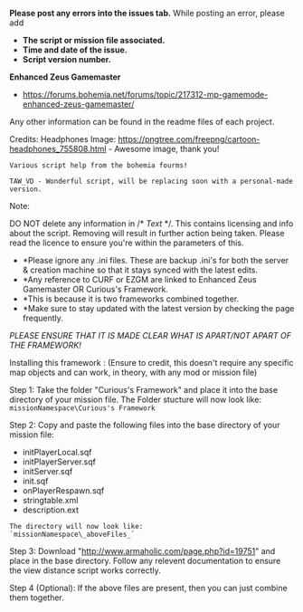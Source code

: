**Please post any errors into the issues tab.**
While posting an error, please add
   - **The script or mission file associated.**
   - **Time and date of the issue.**
   - **Script version number.**
   

**Enhanced Zeus Gamemaster**
- https://forums.bohemia.net/forums/topic/217312-mp-gamemode-enhanced-zeus-gamemaster/

Any other information can be found in the readme files of each project.

Credits:
	Headphones Image: https://pngtree.com/freepng/cartoon-headphones_755808.html - Awesome image, 
										       thank you!

	Various script help from the bohemia fourms!

	TAW_VD - Wonderful script, will be replacing soon with a personal-made version.


Note:

DO NOT delete any information in /* _Text_ */. This contains licensing and info about the script.
Removing will result in further action being taken. Please read the licence to ensure you're within
the parameters of this.

   -	*Please ignore any .ini files. These are backup .ini's for both the server & 
   	creation machine so that it stays synced with the latest edits.
   -	*Any reference to CURF or EZGM are linked to Enhanced Zeus Gamemaster OR Curious's Framework. 
   -	*This is because it is two frameworks combined together.
   -    *Make sure to stay updated with the latest version by checking the page frequently.

*PLEASE ENSURE THAT IT IS MADE CLEAR WHAT IS APART/NOT APART OF THE FRAMEWORK!*



Installing this framework :
(Ensure to credit, this doesn't require any specific map objects and can work, in theory, with any mod or mission file)

Step 1: Take the folder "Curious's Framework" and place it into the base directory of your mission file.
	The Folder stucture will now look like:
	`missionNamespace\Curious's Framework`

Step 2: Copy and paste the following files into the base directory of your mission file:
   -    initPlayerLocal.sqf
   -    initPlayerServer.sqf
   -    initServer.sqf
   -    init.sqf
   -    onPlayerRespawn.sqf
   -    stringtable.xml
   -    description.ext
	
	The directory will now look like:
	`missionNamespace\_aboveFiles_`

Step 3: Download "http://www.armaholic.com/page.php?id=19751" and place in the base directory. Follow
	any relevent documentation to ensure the view distance script works correctly.

Step 4 (Optional): If the above files are present, then you can just combine them together.
